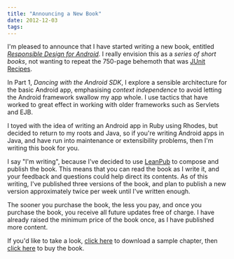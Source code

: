 ```yaml
---
title: "Announcing a New Book"
date: 2012-12-03
tags: 
---
```

I'm pleased to announce that I have started writing a new book, entitled [*Responsible Design for Android*](https://link.jbrains.ca/SpIUHM). I really envision this as a *series of short books*, not wanting to repeat the 750-page behemoth that was [JUnit Recipes](https://link.jbrains.ca/TEDGGm). 

In Part 1, *Dancing with the Android SDK*, I explore a sensible architecture for the basic Android app, emphasising *context independence* to avoid letting the Android framework swallow my app whole. I use tactics that have worked to great effect in working with older frameworks such as Servlets and EJB.

I toyed with the idea of writing an Android app in Ruby using Rhodes, but decided to return to my roots and Java, so if you're writing Android apps in Java, and have run into maintenance or extensibility problems, then I'm writing this book for you.

I say "I'm writing", because I've decided to use [LeanPub](https://www.leanpub.com) to compose and publish the book. This means that you can read the book as I write it, and your feedback and questions could help direct its contents. As of this writing, I've published three versions of the book, and plan to publish a new version approximately twice per week until I've written enough.

The sooner you purchase the book, the less you pay, and once you purchase the book, you receive all future updates free of charge. I have already raised the minimum price of the book once, as I have published more content.

If you'd like to take a look, [click here](https://link.jbrains.ca/XfFImB) to download a sample chapter, then [click here](https://link.jbrains.ca/SpIUHM) to buy the book.
